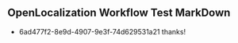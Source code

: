 ## OpenLocalization Workflow Test MarkDown
* 6ad477f2-8e9d-4907-9e3f-74d629531a21 thanks!

<!--HONumber=Jul16_HO3-->


